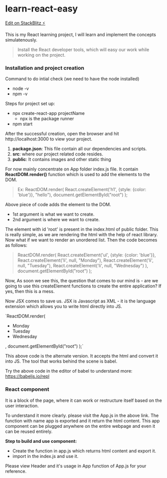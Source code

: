# learn-react-easy

[Edit on StackBlitz ⚡️](https://stackblitz.com/edit/learn-react-easy)


This is my React learning project, I will learn and implement the concepts simulatenously.

>  Install the React developer tools, which will easy our work while working on the project.

### Installation and project creation
Command to do intial check (we need to have the node installed)
- node -v
- npm -v


Steps for project set up:
- npx create-react-app projectName
	 - npx is the package runner
- npm start

After the successful creation, open the browser and hit http://localhost:3000 to view your project.

1. **package.json**: This file contain all our dependencies and scripts.
2. **src**: where our project related code resides.
3. **public**: It contains images and other static thing

For now mainly concentrate on App folder index.js file. It contain **ReactDOM.render()** function which is used to add the elements to the DOM.

> Ex:
ReactDOM.render(
  React.createElement('h1', {style: {color: 'blue'}}, "hello"),
   document.getElementById("root")
);

Above piece of code adds the element to the DOM. 
- 1st argument is what we want to create.
- 2nd argument is where we want to create.

The element with id 'root' is present in the index.html of public folder. This is really simple, as we are rendering the html with the help of react library. Now what if we want to render an unordered list. Then the code becomes as follows:

> ReactDOM.render(
  React.createElement('ul', {style: {color: 'blue'}}, 
  React.createElement('li', null, "Monday"),
  React.createElement('li', null, "Tuesday"),
  React.createElement('li', null, "Wednesday")
  ),
   document.getElementById("root")
);

Now, As soon we see this, the question that comes to our mind is - are we going to use this createElement functions to create the entire application? If yes, then this is a mess.

Now JSX comes to save us. JSX is Javascript as XML - it is the language extension which allows you to write html directly into JS.

`ReactDOM.render(
  <ul>
    <li>Monday</li>
    <li>Tuesday</li>
    <li>Wednesday</li>
  </ul>,
   document.getElementById("root")
);`

This above code is the alternate version. It accepts the html and convert it into JS. The tool that works behind the scene is babel. 

Try the above code in the editor of babel to understand more: https://babeljs.io/repl

### **React component**
It is a block of the page, where it can work or restructure itself based on the user interaction.

To understand it more clearly. please visit the App.js in the above link.
The function with name app is exported and it return the html content. This app component can be plugged anywhere on the entire webpage and even it can be reused entirely.

**Step to build and use component:**
- Create the function in app.js which returns html content and export it.
- import in the index.js and use it.

Please view Header and it's usage in App function of App.js for your reference.